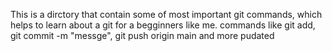This is a dirctory that contain some of most important git commands, which helps to learn
about a git for a begginners like me. commands like git add, git commit -m "messge", git push origin main and more
pudated
